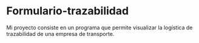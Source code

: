 # Formulario-trazabilidad
Mi proyecto consiste en un programa que permite visualizar la logística de trazabilidad de una empresa de transporte.
